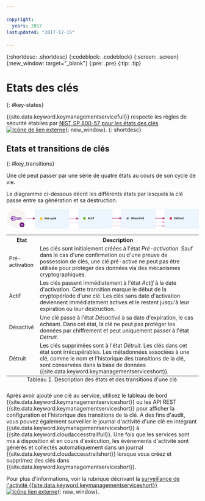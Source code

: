 ```yaml
---

copyright:
  years: 2017
lastupdated: "2017-12-15"

---
```


{:shortdesc: .shortdesc}
{:codeblock: .codeblock}
{:screen: .screen}
{:new_window: target="_blank"}
{:pre: .pre}
{:tip: .tip}

# Etats des clés
{: #key-states}

{{site.data.keyword.keymanagementservicefull}} respecte les règles de sécurité établies par [NIST SP 800-57 pour les états des clés ![Icône de lien externe](../../icons/launch-glyph.svg "Icône de lien externe")](http://nvlpubs.nist.gov/nistpubs/SpecialPublications/NIST.SP.800-57pt1r4.pdf){: new_window}.
{: shortdesc}

## Etats et transitions de clés
{: #key_transitions}

Une clé peut passer par une série de quatre états au cours de son cycle de vie.

Le diagramme ci-dessous décrit les différents états par lesquels la clé passe entre sa génération et sa destruction.

![Ce diagramme présente les mêmes composants que ceux décrits dans le tableau de définitions ci-dessous.](images/key-states.png)

<table>
  <tr>
    <th>Etat</th>
    <th>Description</th>
  </tr>
  <tr>
    <td>Pré-activation</td>
    <td>Les clés sont initialement créées à l'état <i>Pré-activation</i>. Sauf dans le cas d'une confirmation ou d'une preuve de possession de clés, une clé pré-active ne peut pas être utilisée pour protéger des données via des mécanismes cryptographiques.</td>
  </tr>
  <tr>
    <td>Actif</td>
    <td>Les clés passent immédiatement à l'état <i>Actif</i> à la date d'activation. Cette transition marque le début de la cryptopériode d'une clé. Les clés sans date d'activation deviennent immédiatement actives et le restent jusqu'à leur expiration ou leur destruction.</td>
  </tr>
  <tr>
    <td>Désactivé</td>
    <td>Une clé passe à l'état <i>Désactivé</i> à sa date d'expiration, le cas échéant. Dans cet état, la clé ne peut pas protéger les données par chiffrement et peut uniquement passer à l'état <i>Détruit</i>.</td>
  </tr>
  <tr>
    <td>Détruit</td>
    <td>Les clés supprimées sont à l'état <i>Détruit</i>. Les clés dans cet état sont irrécupérables. Les métadonnées associées à une clé, comme le nom et l'historique des transitions de la clé, sont conservées dans la base de données {{site.data.keyword.keymanagementserviceshort}}.</td>
  </tr>
  <caption style="caption-side:bottom;">Tableau 1. Description des états et des transitions d'une clé.</caption>
</table>

Après avoir ajouté une clé au service, utilisez le tableau de bord {{site.data.keyword.keymanagementserviceshort}} ou les API REST {{site.data.keyword.keymanagementserviceshort}} pour afficher la configuration et l'historique des transitions de la clé. A des fins d'audit, vous pouvez également surveiller le journal d'activité d'une clé en intégrant {{site.data.keyword.keymanagementserviceshort}} à {{site.data.keyword.cloudaccesstrailfull}}. Une fois que les services sont mis à disposition et en  cours d'exécution, les événements d'activité sont générés et collectés automatiquement dans un journal {{site.data.keyword.cloudaccesstrailshort}} lorsque vous créez et supprimez des clés dans {{site.data.keyword.keymanagementserviceshort}}. 

Pour plus d'informations, voir la rubrique décrivant la [surveillance de l'activité {{site.data.keyword.keymanagementserviceshort}} ![Icône lien externe](../../icons/launch-glyph.svg "External link icon")](https://console.stage1.bluemix.net/docs/services/cloud-activity-tracker/svcs/kp_at.html#kp_at){: new_window}.
